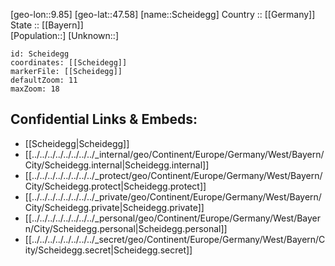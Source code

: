 ﻿---
location: [47.58,9.85] 
mapzoom: [7,12] 
mapmarker: city 
type: City
tags:
- geo/City


SpocWebEntityId: 34003
isDeleted: false
confidential: public

---
[geo-lon::9.85] 
[geo-lat::47.58] 
[name::Scheidegg] 
Country :: [[Germany]]  
State :: [[Bayern]]  
[Population::] 
[Unknown::] 


```leaflet
id: Scheidegg
coordinates: [[Scheidegg]] 
markerFile: [[Scheidegg]] 
defaultZoom: 11 
maxZoom: 18
```


## Confidential Links & Embeds: 
- [[Scheidegg|Scheidegg]]  
- [[../../../../../../../../_internal/geo/Continent/Europe/Germany/West/Bayern/City/Scheidegg.internal|Scheidegg.internal]] 
- [[../../../../../../../../_protect/geo/Continent/Europe/Germany/West/Bayern/City/Scheidegg.protect|Scheidegg.protect]] 
- [[../../../../../../../../_private/geo/Continent/Europe/Germany/West/Bayern/City/Scheidegg.private|Scheidegg.private]] 
- [[../../../../../../../../_personal/geo/Continent/Europe/Germany/West/Bayern/City/Scheidegg.personal|Scheidegg.personal]] 
- [[../../../../../../../../_secret/geo/Continent/Europe/Germany/West/Bayern/City/Scheidegg.secret|Scheidegg.secret]] 
